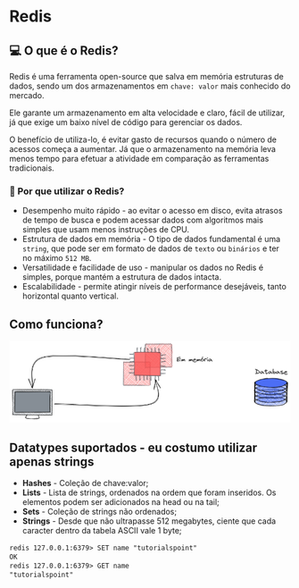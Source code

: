 # Redis

## 💻 O que é o Redis?
Redis é uma ferramenta open-source que salva em memória estruturas de dados, sendo um dos armazenamentos em `chave: valor` mais conhecido do mercado. 

Ele garante um armazenamento em alta velocidade e claro, fácil de utilizar, já que exige um baixo nível de código para gerenciar os dados.

O benefício de utiliza-lo, é evitar gasto de recursos quando o número de acessos começa a aumentar. Já que o armazenamento na memória leva menos tempo para efetuar a atividade em comparação as ferramentas tradicionais.

### 🤔 Por que utilizar o Redis?
- Desempenho muito rápido - ao evitar o acesso em disco, evita atrasos de tempo de busca e podem acessar dados com algoritmos mais simples que usam menos instruções de CPU.
- Estrutura de dados em memória - O tipo de dados fundamental é uma `string`, que pode ser em formato de dados de `texto` ou `binários` e ter no máximo `512 MB`.
- Versatilidade e facilidade de uso - manipular os dados no Redis é simples, porque mantém a estrutura de dados intacta.
- Escalabilidade - permite atingir níveis de performance desejáveis, tanto horizontal quanto vertical.

## Como funciona?
![Redis](/assets/redis.png)

## Datatypes suportados - eu costumo utilizar apenas strings
- **Hashes** - Coleção de chave:valor;
- **Lists** - Lista de strings, ordenados na ordem que foram inseridos. Os elementos podem ser adicionados na head ou na tail;
- **Sets** - Coleção de strings não ordenados;
- **Strings** - Desde que não ultrapasse 512 megabytes, ciente que cada caracter dentro da tabela ASCII vale 1 byte;

```
redis 127.0.0.1:6379> SET name "tutorialspoint" 
OK 
redis 127.0.0.1:6379> GET name 
"tutorialspoint"
```
